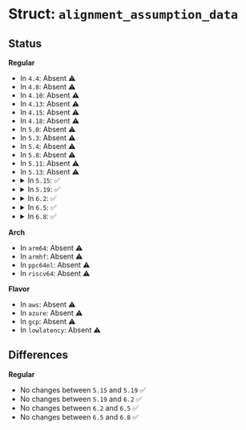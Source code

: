 # Struct: <code>alignment_assumption_data</code>

## Status
<b>Regular</b>
<ul>
<li>
In <code>4.4</code>: Absent ⚠️
</li>
<li>
In <code>4.8</code>: Absent ⚠️
</li>
<li>
In <code>4.10</code>: Absent ⚠️
</li>
<li>
In <code>4.13</code>: Absent ⚠️
</li>
<li>
In <code>4.15</code>: Absent ⚠️
</li>
<li>
In <code>4.18</code>: Absent ⚠️
</li>
<li>
In <code>5.0</code>: Absent ⚠️
</li>
<li>
In <code>5.3</code>: Absent ⚠️
</li>
<li>
In <code>5.4</code>: Absent ⚠️
</li>
<li>
In <code>5.8</code>: Absent ⚠️
</li>
<li>
In <code>5.11</code>: Absent ⚠️
</li>
<li>
In <code>5.13</code>: Absent ⚠️
</li>
<li>
<details>
<summary>In <code>5.15</code>: ✅</summary>

```c
struct alignment_assumption_data {
    struct source_location location;
    struct source_location assumption_location;
    struct type_descriptor *type;
};
```
</details>
</li>
<li>
<details>
<summary>In <code>5.19</code>: ✅</summary>

```c
struct alignment_assumption_data {
    struct source_location location;
    struct source_location assumption_location;
    struct type_descriptor *type;
};
```
</details>
</li>
<li>
<details>
<summary>In <code>6.2</code>: ✅</summary>

```c
struct alignment_assumption_data {
    struct source_location location;
    struct source_location assumption_location;
    struct type_descriptor *type;
};
```
</details>
</li>
<li>
<details>
<summary>In <code>6.5</code>: ✅</summary>

```c
struct alignment_assumption_data {
    struct source_location location;
    struct source_location assumption_location;
    struct type_descriptor *type;
};
```
</details>
</li>
<li>
<details>
<summary>In <code>6.8</code>: ✅</summary>

```c
struct alignment_assumption_data {
    struct source_location location;
    struct source_location assumption_location;
    struct type_descriptor *type;
};
```
</details>
</li>
</ul>
<b>Arch</b>
<ul>
<li>
In <code>arm64</code>: Absent ⚠️
</li>
<li>
In <code>armhf</code>: Absent ⚠️
</li>
<li>
In <code>ppc64el</code>: Absent ⚠️
</li>
<li>
In <code>riscv64</code>: Absent ⚠️
</li>
</ul>
<b>Flavor</b>
<ul>
<li>
In <code>aws</code>: Absent ⚠️
</li>
<li>
In <code>azure</code>: Absent ⚠️
</li>
<li>
In <code>gcp</code>: Absent ⚠️
</li>
<li>
In <code>lowlatency</code>: Absent ⚠️
</li>
</ul>

## Differences
<b>Regular</b>
<ul>
<li>
No changes between <code>5.15</code> and <code>5.19</code> ✅
</li>
<li>
No changes between <code>5.19</code> and <code>6.2</code> ✅
</li>
<li>
No changes between <code>6.2</code> and <code>6.5</code> ✅
</li>
<li>
No changes between <code>6.5</code> and <code>6.8</code> ✅
</li>
</ul>
